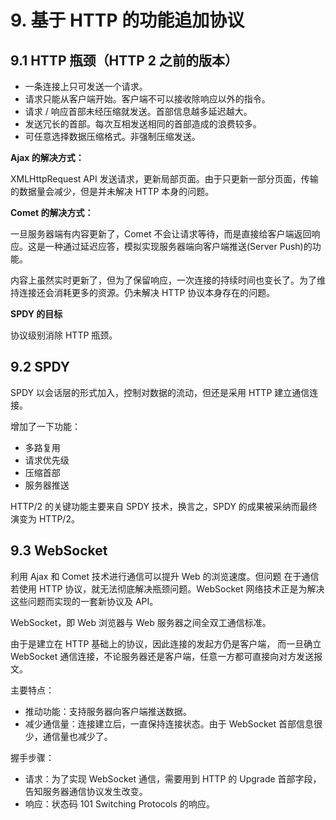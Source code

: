 # 9. 基于 HTTP 的功能追加协议

## 9.1 HTTP 瓶颈（HTTP 2 之前的版本）

-   一条连接上只可发送一个请求。
-   请求只能从客户端开始。客户端不可以接收除响应以外的指令。
-   请求 / 响应首部未经压缩就发送。首部信息越多延迟越大。
-   发送冗长的首部。每次互相发送相同的首部造成的浪费较多。
-   可任意选择数据压缩格式。非强制压缩发送。

**Ajax 的解决方式：**

XMLHttpRequest API 发送请求，更新局部页面。由于只更新一部分页面，传输的数据量会减少，但是并未解决 HTTP 本身的问题。

**Comet 的解决方式：**

一旦服务器端有内容更新了，Comet 不会让请求等待，而是直接给客户端返回响应。这是一种通过延迟应答，模拟实现服务器端向客户端推送(Server Push)的功能。

内容上虽然实时更新了，但为了保留响应，一次连接的持续时间也变长了。为了维持连接还会消耗更多的资源。仍未解决 HTTP 协议本身存在的问题。

**SPDY 的目标**

协议级别消除 HTTP 瓶颈。

## 9.2 SPDY

SPDY 以会话层的形式加入，控制对数据的流动，但还是采用 HTTP 建立通信连接。

增加了一下功能：

-   多路复用
-   请求优先级
-   压缩首部
-   服务器推送

HTTP/2 的关键功能主要来自 SPDY 技术，换言之，SPDY 的成果被采纳而最终演变为 HTTP/2。

## 9.3 WebSocket

利用 Ajax 和 Comet 技术进行通信可以提升 Web 的浏览速度。但问题 在于通信若使用 HTTP 协议，就无法彻底解决瓶颈问题。WebSocket 网络技术正是为解决这些问题而实现的一套新协议及 API。

WebSocket，即 Web 浏览器与 Web 服务器之间全双工通信标准。

由于是建立在 HTTP 基础上的协议，因此连接的发起方仍是客户端， 而一旦确立 WebSocket 通信连接，不论服务器还是客户端，任意一方都可直接向对方发送报文。

主要特点：
- 推动功能：支持服务器向客户端推送数据。
- 减少通信量：连接建立后，一直保持连接状态。由于 WebSocket 首部信息很少，通信量也减少了。

握手步骤：

- 请求：为了实现 WebSocket 通信，需要用到 HTTP 的 Upgrade 首部字段，告知服务器通信协议发生改变。
- 响应：状态码 101 Switching Protocols 的响应。
